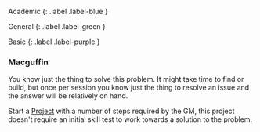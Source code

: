 Academic
{: .label .label-blue }

General
{: .label .label-green }

Basic
{: .label .label-purple }

### Macguffin

You know just the thing to solve this problem. It might take time to find or build, but once per session you know just the thing to resolve an issue and the answer will be relatively on hand.

Start a [Project](Game/Core/Skills#Project) with a number of steps required by the GM, this project doesn't require an initial skill test to work towards a solution to the problem.
